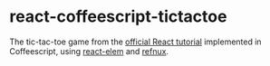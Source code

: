 # react-coffeescript-tictactoe
The tic-tac-toe game from the [official React tutorial](https://facebook.github.io/react/tutorial/tutorial.html) implemented in Coffeescript, using [react-elem](https://github.com/algesten/react-elem) and [refnux](https://github.com/algesten/refnux).